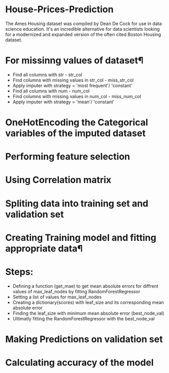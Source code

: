 # House-Prices-Prediction
The Ames Housing dataset was compiled by Dean De Cock for use in data science education. It's an incredible alternative for data scientists looking for a modernized and expanded version of the often cited Boston Housing dataset. 

# For missinng values of dataset¶
- Find all columns with str - str_col
- Find columns with missing values in str_col - miss_str_col
- Apply imputer with strategy = 'most frequent'/ 'constant'
- Find all columns with num - num_col
- Find columns with missing values in num_col - miss_num_col
- Apply imputer with strategy = 'mean'/ 'constant'

# OneHotEncoding the Categorical variables of the imputed dataset

# Performing feature selection
# Using Correlation matrix

# Spliting data into training set and validation set

# Creating Training model and fitting appropriate data¶
# Steps:
- Defining a function (get_mae) to get mean absolute errors for diffrent values of max_leaf_nodes by fitting RandomForestRegressor
- Setting a list of values for max_leaf_nodes
- Creating a dictionary(scores) with leaf_size and its corresponding mean absolute error
- Finding the leaf_size with minimum mean absolute error (best_node_val)
- Ultimatly fitting the RandomForestRegressor with the best_node_val

# Making Predictions on validation set
# Calculating accuracy of the model


